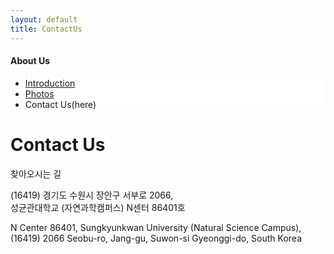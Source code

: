 ```yaml
---
layout: default
title: ContactUs
---
```

<h4>About Us</h4>
 <div class="linklink" style = "background-color:#ffffff;border-radius:0 15px">
          <ul class="posts-list">
            <li class="post-link">
                <a class="post-title" href="https://nlplab-skku.github.io/AboutUs/Introduction/">Introduction </a>
            </li>
            <li class="post-link">
                <a class="post-title" href="https://nlplab-skku.github.io/AboutUs/Photos/">Photos</a>
            </li>
            <li>Contact Us(here)
            </li>
          </ul>
  </div>


<div class="post">
	<h1 class="pageTitle">Contact Us</h1>
	<p class="meta">찾아오시는 길</p>
	<p>
	(16419) 경기도 수원시 장안구 서부로 2066,<br>
	성균관대학교 (자연과학캠퍼스) N센터 86401호
	</p>
	<p>
	N Center 86401, Sungkyunkwan University (Natural Science Campus),<br>
	(16419) 2066 Seobu-ro, Jang-gu, Suwon-si Gyeonggi-do, South Korea
	</p>
</div>

<center>
<div id="daumRoughmapContainer1582297094705" class="root_daum_roughmap root_daum_roughmap_landing" style="width:100%"></div>
<script charset="UTF-8" class="daum_roughmap_loader_script" src="https://ssl.daumcdn.net/dmaps/map_js_init/roughmapLoader.js"></script>
<script charset="UTF-8">
	new daum.roughmap.Lander({
		"timestamp" : "1582297094705",
		"key" : "x76z",
		"mapHeight" : "450"
	}).render();
</script>
</center>
